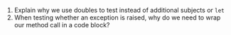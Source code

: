 1. Explain why we use doubles to test instead of additional subjects or `let`
2. When testing whether an exception is raised, why do we need to wrap our method call in a code block?